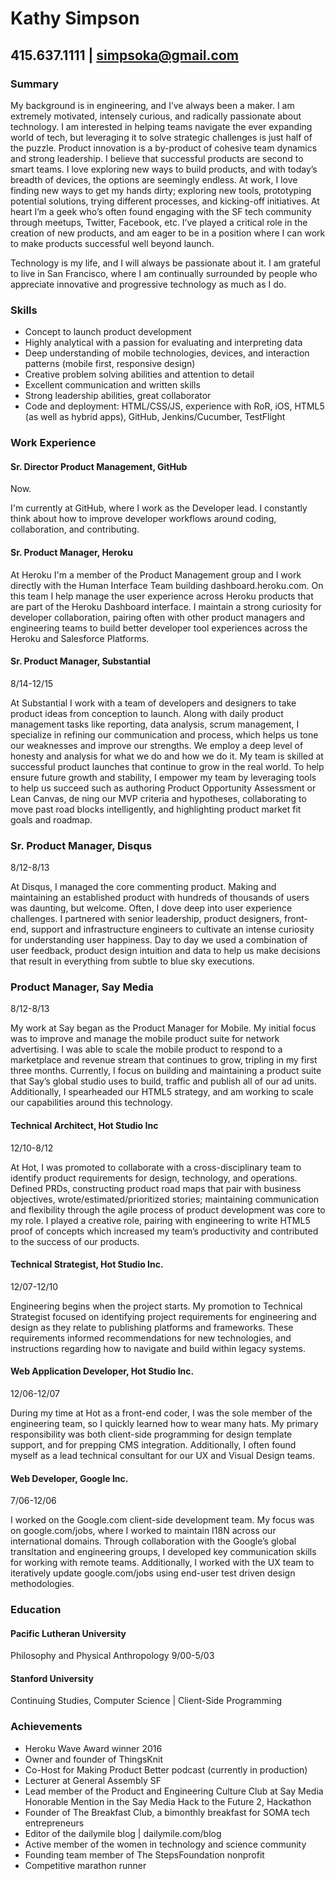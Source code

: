 Kathy Simpson
=============
415.637.1111 | simpsoka@gmail.com
--------------------------------------------------------------

### Summary
My background is in engineering, and I’ve always been a maker. I am extremely motivated, intensely curious, and radically passionate about technology.
I am interested in helping teams navigate the ever expanding world of tech, but leveraging it to solve strategic challenges is just half of the puzzle. Product innovation is a by-product of cohesive team dynamics and strong leadership. I believe that successful products are second to smart teams. I love exploring new ways to build products, and with today’s breadth of devices, the options are seemingly endless. At work, I love finding new ways to get my hands dirty; exploring new tools, prototyping potential solutions, trying different processes, and kicking-off initiatives. At heart I’m a geek who’s often found engaging with the SF tech community through meetups, Twitter, Facebook, etc. I’ve played a critical role in the creation of new products, and am eager to be in a position where I can work to make products successful well beyond launch.

Technology is my life, and I will always be passionate about it. I am grateful to live in San Francisco, where I am continually surrounded by people who appreciate innovative and progressive technology as much as I do.

### Skills

- Concept to launch product development
- Highly analytical with a passion for evaluating and interpreting data
- Deep understanding of mobile technologies, devices, and interaction patterns (mobile first, responsive
design)
- Creative problem solving abilities and attention to detail
- Excellent communication and written skills
- Strong leadership abilities, great collaborator
- Code and deployment: HTML/CSS/JS, experience with RoR, iOS, HTML5 (as well as hybrid apps), GitHub,
Jenkins/Cucumber, TestFlight

### Work Experience

#### Sr. Director Product Management, GitHub

Now. 

I'm currently at GitHub, where I work as the Developer lead. I constantly think about how to improve developer workflows around coding, collaboration, and contributing. 

#### Sr. Product Manager, Heroku

At Heroku I'm a member of the Product Management group and I work directly with the Human Interface Team building dashboard.heroku.com. On this team I help manage the user experience across Heroku products that are part of the Heroku Dashboard interface. I maintain a strong curiosity for developer collaboration, pairing often with other product managers and engineering teams to build better developer tool experiences across the Heroku and Salesforce Platforms. 

#### Sr. Product Manager, Substantial
8/14-12/15

At Substantial I work with a team of developers and designers to take product ideas from conception to launch. Along with daily product management tasks like reporting, data analysis, scrum management, I specialize in refining our communication and process, which helps us tone our weaknesses and improve our strengths. We employ a deep level of honesty and analysis for what we do and how we do it. My team is skilled at successful product launches that continue to grow in the real world. To help ensure future growth and stability, I empower my team by leveraging tools to help us succeed such as authoring Product Opportunity Assessment or Lean Canvas, de ning our MVP criteria and hypotheses, collaborating to move past road blocks intelligently, and highlighting product market fit goals and roadmap.

### Sr. Product Manager, Disqus
8/12-8/13

At Disqus, I managed the core commenting product. Making and maintaining an established product with hundreds of thousands of users was daunting, but welcome. Often, I dove deep into user experience challenges. I partnered with senior leadership, product designers, front-end, support and infrastructure engineers to cultivate an intense curiosity for understanding user happiness. Day to day we used a combination of user feedback, product design intuition and data to help us make decisions that result in everything from subtle to blue sky executions.

### Product Manager, Say Media
8/12-8/13 

My work at Say began as the Product Manager for Mobile. My initial focus was to improve and manage the mobile product suite for network advertising. I was able to scale the mobile product to respond to a marketplace and revenue stream that continues to grow, tripling in my first three months. Currently, I focus on building and maintaining a product suite that Say’s global studio uses to build, traffic and publish all of our ad units. Additionally, I spearheaded our HTML5 strategy, and am working to scale our capabilities around this technology. 

#### Technical Architect, Hot Studio Inc
12/10-8/12

At Hot, I was promoted to collaborate with a cross-disciplinary team to identify product requirements for design, technology, and operations. Defined PRDs, constructing product road maps that pair with business objectives, wrote/estimated/prioritized stories; maintaining communication and flexibility through the agile process of product development was core to my role. I played a creative role, pairing with engineering to write HTML5 proof of concepts which increased my team’s productivity and contributed to the success of our products.


#### Technical Strategist, Hot Studio Inc.
12/07-12/10

Engineering begins when the project starts. My promotion to Technical Strategist focused on identifying project requirements for engineering and design as they relate to publishing platforms and frameworks. These requirements informed recommendations for new technologies, and instructions regarding how to navigate and build within legacy systems.

#### Web Application Developer, Hot Studio Inc.
12/06-12/07

During my time at Hot as a front-end coder, I was the sole member of the engineering team, so I quickly learned how to wear many hats. My primary responsibility was both client-side programming for design template support, and for prepping CMS integration. Additionally, I often found myself as a lead technical consultant for our UX and Visual Design teams.

#### Web Developer, Google Inc.
7/06-12/06

I worked on the Google.com client-side development team. My focus was on google.com/jobs, where I worked to maintain I18N across our international domains. Through collaboration with the Google’s global transltation and engineering groups, I developed key communication skills for working with remote teams. Additionally, I worked with the UX team to iteratively update google.com/jobs using end-user test driven design methodologies.


### Education

#### Pacific Lutheran University
Philosophy and Physical Anthropology
9/00-5/03

#### Stanford University
Continuing Studies, Computer Science | Client-Side Programming


### Achievements 

- Heroku Wave Award winner 2016
- Owner and founder of ThingsKnit
- Co-Host for Making Product Better podcast (currently in production)
- Lecturer at General Assembly SF
- Lead member of the Product and Engineering Culture Club at Say Media Honorable Mention in the Say Media Hack to the Future 2, Hackathon
- Founder of The Breakfast Club, a bimonthly breakfast for SOMA tech entrepreneurs 
- Editor of the dailymile blog | dailymile.com/blog
- Active member of the women in technology and science community
- Founding team member of The StepsFoundation nonprofit
- Competitive marathon runner
